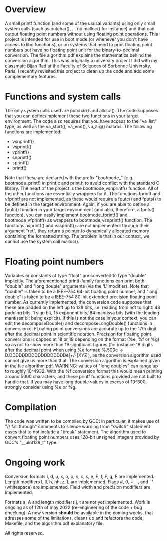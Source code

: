 # Overview
A small printf function (and some of the ususal variants) using only small system calls (such as putchar(), ... no malloc() for instance) and that can output floating point numbers without using floating point operations. This project is intended for use in boot mode (or whenever you don't have access to libc functions), or on systems that need to print floating point numbers but have no floating point unit for the binary-to-decimal conversion.
The file algorithm.pdf explains the mathematics behind the conversion algorithm.
This was originally a university project I did with my classmate Bijan Rad at the Faculty of Sciences of Sorbonne University, Paris.
I recently revisited this project to clean up the code and add some complementary features.

# Functions and system calls
The only system calls used are putchar() and alloca(). The code supposes that you can define/implement these two functions in your target environment. The code also requires that you have access to the "va_list" type, as well as the va_start(), va_end(), va_arg() macros.
The following functions are implemented:
- vsnprintf()
- vsprintf()
- vprintf()
- snprintf()
- sprintf()
- printf()

Note that these are declared with the prefix "bootmode_" (e.g. bootmode_printf) in print.c and print.h to avoid conflict with the standard C library.
The heart of the project is the bootmode_vsnprintf() function. All of the other functions are essentially wrappers for it.
The functions fprintf and vfprintf are not implemented, as these would require a fputc() and fputs() to be defined in the target environment. Again, if you are able to define a fputc() function in your target environment (and also, therefore, a fputs() function), you can easily implement bootmode_fprintf() and bootmode_vfprintf() as wrappers to bootmode_vsnprintf() function.
The functions asprintf() and vasprintf() are not implemented: through their argument "ret", they return a pointer to dynamically allocated memory containing the formatted string. The problem is that in our context, we cannot use the system call malloc().

# Floating point numbers
Variables or constants of type "float" are converted to type "double" implicitly.
The aforementioned printf-family functions can print both "double" and "long double" arguments (via the 'L' modifier).
Note that "double" is taken to be a IEEE-754 64-bit floating point number, and "long double" is taken to be a IEEE-754 80-bit extended precision floating point number.
As currently implemented, the conversion code supposes that these are padded on the left up to 128 bits, i.e. reading from left to right: 48 padding bits, 1 sign bit, 15 exponent bits, 64 mantissa bits (with the leading mantissa bit being explicit). If this is not the case in your context, you can edit the decomposeDouble() and decomposeLongDouble() functions in conversion.c.
FLoating point conversions are accurate up to the 17th digit after the decimal point in scientific notation.
Precision for floating point conversions is capped at 18 or 19 depending on the format (%e, %f or %g) so as not to show more than 19 significant figures (for instance 18 digits after the decimal point when using %e format: %.500e -> D.DDDDDDDDDDDDDDDDDDe[+/-]XYZ ), as the conversion algorithm used cannot give us more than that.
The conversion algorithm is explained given in the file algorithm.pdf.
WARNING: values of "long doubles" can range up to roughly 10^4932. With the %f conversion format this would mean printing around 5000 characters, and these printf functions provided are not built to handle that. If you may have long double values in excess of 10^300, strongly consider using %e or %g.

# Compilation
The code was written to be compiled by GCC: in particular, it makes use of "// fall through" comments to silence warning from "switch" statement cases that to not include a "break" statement.
The algorithm used to convert floating point numbers uses 128-bit unsigned integers provided by GCC's "__uint128_t" type.

# Ongoing work
Conversion formats i, d, u, x, o, p, n, c, s, e, E, f, F, g, F are implemented.
Length modifiers l, ll, h, hh, z, L are implemented.
Flags #, 0, +, -,  and  ' ' (whitespace) are implemented.
Field width and precision modifiers are implemented.

Formats  a, A  and length modifiers  j, t  are not yet implemented.
Work is ongoing as of 12th of may 2022 (re-engineering of the code + bug checking).
A new version **should** be available in the coming weeks, that adresses some of the limitations, cleans up and refactors the code, Makefile, and the algorithm.pdf explanatory file.


All rights reserved.
